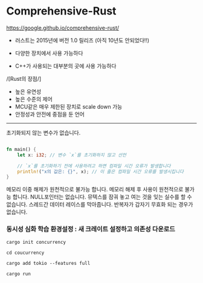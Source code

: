 # Comprehensive-Rust
https://google.github.io/comprehensive-rust/

 - 러스트는 2015년에 버전 1.0 릴리즈 (아직 10년도 안되었다!!)

 - 다양한 장치에서 사용 가능하다

 - C++가 사용되는 대부분의 곳에 사용 가능하다

/[Rust의 장점/]

 - 높은 유연성
 - 높은 수준의 제어
 - MCU같은 매우 제한된 장치로 scale down 가능
 - 안정성과 안전에 중점을 둔 언어



---
초기화되지 않는 변수가 없습니다.

~~~rust

fn main() {
    let x: i32; // 변수 `x`를 초기화하지 않고 선언

    // `x`를 초기화하기 전에 사용하려고 하면 컴파일 시간 오류가 발생합니다
    println!("x의 값은: {}", x); // 이 줄은 컴파일 시간 오류를 발생시킵니다
}
~~~


메모리 이중 해제가 원천적으로 불가능 합니다.
메모리 해제 후 사용이 원천적으로 불가능 합니다.
NULL포인터는 없습니다.
뮤텍스를 잠궈 놓고 여는 것을 잊는 실수를 할 수 없습니다.
스레드간 데이터 레이스를 막아줍니다.
반복자가 갑자기 무효화 되는 경우가 없습니다.




### 동시성 심화 학습 환경설정 : 새 크레이트 설정하고 의존성 다운로드

~~~
cargo init concurrency
~~~

~~~
cd coucurrency
~~~

~~~
cargo add tokio --features full
~~~

~~~
cargo run
~~~
